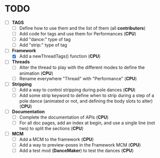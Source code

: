 # TODO
- [ ] **TAGS**
    - [ ] Define how to use them and the list of them (all **contributors**)
    - [ ] Add code for tags and use them for Performances (**CPU**)
    - [ ] Add "dance:<name>" type of tag
    - [ ] Add "strip:<values>" type of tag
- [ ] **Framework**
    - [X] Add a newThreadTags() function (**CPU**)
- [ ] **Threads**
    - [ ] Alter the thread to play with the different modes to define the animation (**CPU**)
    - [ ] Rename everywhere "Thread" with "Performance" (**CPU**)
- [ ] **Stripping**
    - [ ] Add a way to control stripping during pole dances (**CPU**)
    - [ ] Add some strip keyword to define when to strip during a step of a pole dance (animated or not, and defining the body slots to alter) (**CPU**)
- [ ] **Documentation**
    - [ ] Complete the documentation of APIs (**CPU**)
    - [ ] For all doc pages, add an index at begin, and use a single line (not two) to split the sections (**CPU**)
- [ ] **MCM**
    - [ ] Add a MCM to the framework (**CPU**)
    - [ ] Add a way to preview-poses in the Framework MCM (**CPU**)
    - [ ] Add a test mod (__DanceMaker__) to test the dances (**CPU**)
